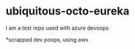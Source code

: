 # ubiquitous-octo-eureka

I am a test repo used with azure devoops

*scrapped dev poops, using aws 
